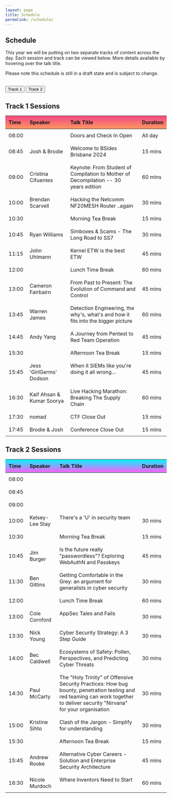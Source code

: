 ```yaml
---
layout: page
title: Schedule
permalink: /schedule/
---
```


<head>
<style>
    /* Add your custom CSS styles here */
    table {
        width: 100%;
        border-collapse: collapse;
    }
    th, td {
        padding: 10px;
        text-align: left;
    }
    #track1 th {
        background-image: linear-gradient(#f24784, #fc985e);
    }
    #track2 th {
        background-image: linear-gradient(rgba(2,245,255,1), rgba(255,94,247,1));
    }
    #track1 tr:nth-child(even):hover {
        background-image: linear-gradient(#f24784, #fc985e);
    }
    #track1 tr:nth-child(odd):hover {
        background-image: linear-gradient(#f24784, #fc985e);
    }
    #track2 tr:nth-child(even):hover {
        background-image: linear-gradient(rgba(2,245,255,1), rgba(255,94,247,1));
    }
    #track2 tr:nth-child(odd):hover {
        background-image: linear-gradient(rgba(2,245,255,1), rgba(255,94,247,1));
    }
    .tooltip {
        position: relative;
        display: inline-block;
    }
    #track1 .tooltip .tooltiptext {
        visibility: hidden;
        width: 350px;
        background-color: #fc985e;
        color: #fff;
        text-align: center;
        border-radius: 5px;
        padding: 5px;
        position: absolute;
        z-index: 1;
        bottom: 125%;
        left: 50%;
        transform: translateX(-50%);
        opacity: 0;
        transition: opacity 0.3s;
    }
    #track2 .tooltip .tooltiptext {
        visibility: hidden;
        width: 350px;
        background-color: rgba(255,94,247,1);
        color: #fff;
        text-align: center;
        border-radius: 5px;
        padding: 5px;
        position: absolute;
        z-index: 1;
        bottom: 125%;
        left: 50%;
        transform: translateX(-50%);
        opacity: 0;
        transition: opacity 0.3s;
    }
    #track1 .tooltip:hover .tooltiptext {
        visibility: visible;
        opacity: 1;
    }
    #track2 .tooltip:hover .tooltiptext {
        visibility: visible;
        opacity: 1;
    }
</style>
</head>
<body onload="openTrack('track1')">
<h2>Schedule</h2>
<p>This year we will be putting on two separate tracks of content across the day. Each session and track can be viewed below. More details available by hovering over the talk title.</p>

<p>Please note this schedule is still in a draft state and is subject to change.</p>

<br />

<!-- Tabs for the two tracks -->
<div class="tabs">
    <button class="trackbtn1" style="vertical-align:middle" onclick="openTrack('track1')"><span>Track 1</span></button>
    <button class="trackbtn2" style="vertical-align:middle" onclick="openTrack('track2')"><span>Track 2</span></button>
</div>

<!-- Content for Track 1 -->
<div id="track1" class="tabcontent">
    <h2>Track 1 Sessions</h2>
    <table>
        <thead>
            <tr>
                <th>Time</th>
                <th>Speaker</th>
                <th>Talk Title</th>
                <th>Duration</th>
            </tr>
        </thead>
        <tbody>
            <tr>
                <td>08:00</td>
                <td></td>
                <td class="tooltip">Doors and Check In Open
                </td>
                <td>All day</td>
            </tr>
            <tr>
                <td>08:45</td>
                <td>Josh & Brodie</td>
                <td class="tooltip">Welcome to BSides Brisbane 2024
                </td>
                <td>15 mins</td>
            </tr>
            <tr>
                <td>09:00</td>
                <td>Cristina Cifuentes</td>
                <td class="tooltip">Keynote: From Student of Compilation to Mother of Decompilation -- 30 years edition
                    <span class="tooltiptext">In this keynote presentation, Cristina will give a retrospective on her decompilation PhD work, the growing interest on this technology throughout the past three decades, examples of commercial uses of decompilation, and conclude with an application of decompilation to develop a malware analysis tool.</span>
                </td>
                <td>60 mins</td>
            </tr>
            <tr>
                <td>10:00</td>
                <td>Brendan Scarvell</td>
                <td class="tooltip">Hacking the Netcomm NF20MESH Router ..again
                    <span class="tooltiptext">This presentation follows on from research performed on the Netcomm NF20 Mesh router presented at BSides Brisbane 2023. Brendan will walk through the methodology used to identify the vendor's fixes for the previous vulnerabilities, and how a bypass was identified which resulted in unauthenticated remote code execution.</span>
                </td>
                <td>30 mins</td>
            </tr>
            <tr>
                <td>10:30</td>
                <td></td>
                <td class="tooltip">Morning Tea Break
                    <span class="tooltiptext">Grab a free coffee from the Cafe thanks to Ricki and the CyberSec People team!</span>
                </td>
                <td>15 mins</td>
            </tr>
            <tr>
                <td>10:45</td>
                <td>Ryan Williams</td>
                <td class="tooltip">Simboxes & Scams - The Long Road to SS7
                    <span class="tooltiptext">Ryan joins us to discussed the unauthorised utilisation of sim boxes (SIM banks), which are known to circumvent established telecommunication protocols, leading to substantial revenue deficits for telecom operators. These are the long-line trawlers of smishing campaigns globally and those we see arrested for sim box crime are just the tip of a very well organised and technically capable iceberg. Join Ryan, as he takes us back stage for a better look at the who, what and how of a little know global industry.</span>
                </td>
                <td>30 mins</td>
            </tr>
            <tr>
                <td>11:15</td>
                <td>John Uhlmann</td>
                <td class="tooltip">Kernel ETW is the best ETW
                    <span class="tooltiptext">When Microsoft introduced Kernel Patch Protection, security vendors were constrained in their ability to monitor the kernel. Given the limited number of kernel extension points provided by Microsoft they were increasingly compelled to rely on asynchronous Event Tracing for Windows (ETW) events for after-the-fact visibility of kernel actions on behalf of malware. Given this reliance, the documentation of these telemetry sources is unfortunately somewhat sparse. To compensate I’ve needed to write or modify tools to overcome these limitations and uncover useful ETW events. With a focus on kernel telemetry, this talk will cover this multi-year journey and my open-source contributions to making ETW knowledge more accessible for security practitioners.</span>
                </td>
                <td>45 mins</td>
            </tr>
            <tr>
                <td>12:00</td>
                <td></td>
                <td class="tooltip">Lunch Time Break
                    <span class="tooltiptext">A number of lunch options are open around the campus.</span>
                </td>
                <td>60 mins</td>
            </tr>
            <tr>
                <td>13:00</td>
                <td>Cameron Fairbairn</td>
                <td class="tooltip">From Past to Present: The Evolution of Command and Control
                    <span class="tooltiptext">During this presentation, Cameron will explore the evolution of Command and Control (C2) traffic in cybersecurity through the lens of the MITRE ATT&CK framework and the evolution of adversary techniques.  Attendees will gain insights into the historical context, current strategies, and how understanding the MITRE ATT&CK framework enhances our ability to identify and mitigate C2 traffic, equipping them with a deeper understanding of this critical cybersecurity topic.</span>
                </td>
                <td>45 mins</td>
            </tr>
            <tr>
                <td>13:45</td>
                <td>Warren James</td>
                <td class="tooltip">Detection Engineering, the why's, what's and how it fits into the bigger picture
                    <span class="tooltiptext">What is detection engineering and why should I care? Ever wonder how those SOC alerts are created? This session will look into the topic of detection engineering, what it is comprised of and how it fits into the cyber landscape. Take a look at the basics of detection engineering and then follow a worked example from creation through to adversary simulation to production deployment.</span>
                </td>
                <td>60 mins</td>
            </tr>
            <tr>
                <td>14:45</td>
                <td>Andy Yang</td>
                <td class="tooltip">A Journey from Pentest to Red Team Operation
                    <span class="tooltiptext">The increasing recognition of the effectiveness of red teaming in mitigating security vulnerabilities and building resilience has led to a trend towards it in cybersecurity. This presentation provides a comprehensive exploration of the transition from traditional penetration testing to advanced Red Team Operations. It will offer insights to cybersecurity professionals who wish to move into the red team space and teach them how to prepare for the career path. The real-world story will also tell you how to build your red team capability.</span>
                </td>
                <td>45 mins</td>
            </tr>
            <tr>
                <td>15:30</td>
                <td></td>
                <td class="tooltip">Afternoon Tea Break
                    <span class="tooltiptext">Don't forget to hydrate!</span>
                </td>
                <td>15 mins</td>
            </tr>
            <tr>
                <td>15:45</td>
                <td>Jess 'GirlGerms' Dodson</td>
                <td class="tooltip">When it SIEMs like you're doing it all wrong…
                    <span class="tooltiptext">Are you a blue-teamer? Do you see yourself as working in SecOps or being a security analyst or engineer? Do you spend a lot of time in your SIEM and assorted security tools? Do you often think that you could be doing things better... or that your tools could be doing things better? If you answered yes to any of the above, this is the talk for you.</span>
                </td>
                <td>45 mins</td>
            </tr>
            <tr>
                <td>16:30</td>
                <td>Kaif Ahsan & Kumar Soorya</td>
                <td class="tooltip">Live Hacking Marathon: Breaking The Supply Chain
                    <span class="tooltiptext">Kaif and Soorya will be playing the characters of two hackers who are out to make a quick buck. They will perform 3 exploit demos on a fictional company "Everything Cyber", who’s supply chain is everything but secure. They will showcase how from a vulnerable open source library, to dependency confusion attacks, to misconfigured build pipelines, an attacker can compromise an application and gain access to the underlying environments infrastructure and production secrets. Each of the demos is representative of a type of supply chain attack and is inspired by real-life incidents.</span>
                </td>
                <td>60 mins</td>
            </tr>
            <tr>
                <td>17:30</td>
                <td>nomad</td>
                <td class="tooltip">CTF Close Out
                    <span class="tooltiptext">Final results presented for the CTF.</span>
                </td>
                <td>15 mins</td>
            </tr>
            <tr>
                <td>17:45</td>
                <td>Brodie & Josh</td>
                <td class="tooltip">Conference Close Out
                </td>
                <td>15 mins</td>
            </tr>
        </tbody>
    </table>
</div>

<!-- Content for Track 2 -->
<div id="track2" class="tabcontent">
    <h2>Track 2 Sessions</h2>
    <table>
        <thead>
            <tr>
                <th>Time</th>
                <th>Speaker</th>
                <th>Talk Title</th>
                <th>Duration</th>
            </tr>
        </thead>
        <tbody>
            <tr>
                <td>08:00</td>
                <td></td>
                <td class="tooltip">
                </td>
                <td></td>
            </tr>
            <tr>
                <td>08:45</td>
                <td></td>
                <td class="tooltip">
                </td>
                <td></td>
            </tr>
            <tr>
                <td>09:00</td>
                <td></td>
                <td class="tooltip">
                </td>
                <td></td>
            </tr>
            <tr>
                <td>10:00</td>
                <td>Kelsey-Lee Stay</td>
                <td class="tooltip">There's a 'U' in security team
                    <span class="tooltiptext">Viewing everyone in the organisation as part of the security team is one of the most important approaches we can take in mitigating security risks.</span>
                </td>
                <td>30 mins</td>
            </tr>
            <tr>
                <td>10:30</td>
                <td></td>
                <td class="tooltip">Morning Tea Break
                    <span class="tooltiptext">Grab a free coffee from the Cafe thanks to Ricki and the CyberSec People team!</span>
                </td>
                <td>15 mins</td>
            </tr>
            <tr>
                <td>10:45</td>
                <td>Jim Burger</td>
                <td class="tooltip">Is the future really "passwordless"? Exploring WebAuthN and Passkeys
                    <span class="tooltiptext">In this presentation, we'll take a down-to-earth exploration of the concept of a "passwordless" future, focusing on the practical realities of technologies like WebAuthN and passkeys. We'll discuss the motivations behind moving away from traditional passwords and the potential benefits for both users and organizations. Through a balanced examination of the strengths and limitations of WebAuthn and passkeys, we'll aim to provide a clearer understanding of whether a passwordless future is achievable and what challenges lie ahead.</span>
                </td>
                <td>45 mins</td>
            </tr>
            <tr>
                <td>11:30</td>
                <td>Ben Gittins</td>
                <td class="tooltip">Getting Comfortable in the Grey: an argument for generalists in cyber security
                    <span class="tooltiptext">This talk seeks to examine the unique advantages of teams of security generalists working alongside those of specialists. It will take attendees on a journey following the lifecycle and processes of generalist teams. It aims to promote an industry made up of people with diverse and unique backgrounds.</span>
                </td>
                <td>30 mins</td>
            </tr>
            <tr>
                <td>12:00</td>
                <td></td>
                <td class="tooltip">Lunch Time Break
                    <span class="tooltiptext">A number of lunch options are open around the campus.</span>
                </td>
                <td>60 mins</td>
            </tr>
            <tr>
                <td>13:00</td>
                <td>Cole Cornford</td>
                <td class="tooltip">AppSec Tales and Fails
                    <span class="tooltiptext">Cole will tell tales about heroes and villains in the appsec discipline. Anyone who has worked in the space will see these people in their everyday roles. This talk is equal parts narrative and fun, as well as practical lessons so that you too don't fall into these tropes!</span>
                </td>
                <td>30 mins</td>
            </tr>
            <tr>
                <td>13:30</td>
                <td>Nick Young</td>
                <td class="tooltip">Cyber Security Strategy: A 3 Step Guide
                    <span class="tooltiptext">Cyber Security Strategy exists as the lesser-known sibling of red/blue team, GRC, and architecture. This session aims to simplify the process of building a security strategy by outlining a methodical approach to crafting a cyber security strategy in three straightforward steps.</span>
                </td>
                <td>30 mins</td>
            </tr>
            <tr>
                <td>14:00</td>
                <td>Bec Caldwell</td>
                <td class="tooltip">Ecosystems of Safety: Pollen, Perspectives, and Predicting Cyber Threats
                    <span class="tooltiptext">This talk explores the diversity of risk in decision-making through a case study of an urban planning error that led to health issues for residents due to a lack of diversity. The same principle applies to cybersecurity, where a homogeneous approach can lead to vulnerabilities. The session emphasises the importance of diverse experiences and backgrounds in strengthening our security landscape. Just as a single type of tree caused city-wide health issues, a lack of diversity in cybersecurity can expose us to risks. Understanding how diversity can fortify the human aspect of security is key to improving security awareness.</span>
                </td>
                <td>30 mins</td>
            </tr>
            <tr>
                <td>14:30</td>
                <td>Paul McCarty</td>
                <td class="tooltip">The "Holy Trinity" of Offensive Security Practices:  How bug bounty, penetration testing and red teaming can work together to deliver security "Nirvana" for your organisation
                    <span class="tooltiptext">Offensive security, a proactive approach to identifying IT vulnerabilities, involves different ways to essentially "hack yourself". Offensive security is becoming more prevalent as cyberattacks increase and organizations look for ways to stay ahead of the bad guys. It includes three major practices: penetration testing, bug bounty programs, and red teaming. Penetration testing uncovers vulnerabilities in a system over a set period, while red teaming emulates real-world attacks on specific systems. Bug bounty programs involve external researchers identifying vulnerabilities for cash rewards. These three practices, can be leveraged by organizations together to deliver some really amazing results.  When done right, I call this ecosystem the "holy trinity of offensive security," as it provides valuable insights and help secure systems against potential threats.</span>
                </td>
                <td>30 mins</td>
            </tr>
            <tr>
            <td>15:00</td>
                <td>Kristine Sihto</td>
                <td class="tooltip">Clash of the Jargon - Simplify for understanding
                    <span class="tooltiptext">Jargon. It's bad. And it's everywhere. Not just cybersecurity - every sector, every industry, every business has its own brand of jargon. And sometimes, they war. Specialised terminology may be holding you back from real communication. Sometimes, cybersecurity people can't even understand other cybersecurity people! Kristine will dive into the great abyss of ever-expanding acronyms and terms and explain how to build connection with real people.</span>
                </td>
                <td>30 mins</td>
            </tr>
            <tr>
                <td>15:30</td>
                <td></td>
                <td class="tooltip">Afternoon Tea Break
                    <span class="tooltiptext">Don't forget to hydrate!</span>
                </td>
                <td>15 mins</td>
            </tr>
            <tr>
                <td>15:45</td>
                <td>Andrew Rooke</td>
                <td class="tooltip">Alternative Cyber Careers - Solution and Enterprise Security Architecture
                    <span class="tooltiptext">Solutions and Enterprise Architecture make up two critical areas for effective cyber security control and management within an Organisation. During this presentation, Andrew will provide the audience with perspective on architecture based cyber security career pathways, their value, and why they may be of interest.</span>
                </td>
                <td>45 mins</td>
            </tr>
            <tr>
                <td>16:30</td>
                <td>Nicole Murdoch</td>
                <td class="tooltip">Where Inventors Need to Start
                    <span class="tooltiptext">We aim to answer the first question asked by every entrepreneur with an idea, business, invention, product, expansion plan, or start-up - where to start.</span>
                </td>
                <td>60 mins</td>
            </tr>
        </tbody>
    </table>
</div>

<!-- JavaScript to handle tab switching -->
<script>
    function openTrack(trackName) {
        const tabContents = document.getElementsByClassName("tabcontent");
        for (const content of tabContents) {
            content.style.display = "none";
        }
        document.getElementById(trackName).style.display = "block";
    }
</script>

<br />
<br />